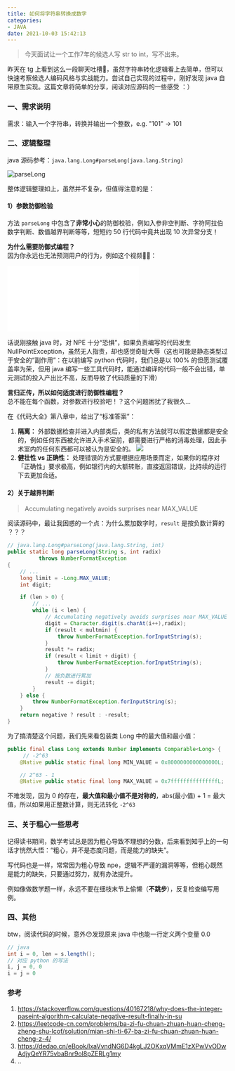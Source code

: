 ```yaml
---
title: 如何将字符串转换成数字
categories:
- JAVA
date: 2021-10-03 15:42:13
---
```



> 今天面试让一个工作7年的候选人写 str to int，写不出来。

昨天在 tg 上看到这么一段聊天吐槽🤔，虽然字符串转化逻辑看上去简单，但可以快速考察候选人编码风格与实战能力。尝试自己实现的过程中，刚好发现 java 自带原生实现。这篇文章将简单的分享，阅读对应源码的一些感受 ：）

<!--more-->

### 一、需求说明
需求：输入一个字符串，转换并输出一个整数，e.g. "101" -> 101

### 二、逻辑整理
java 源码参考：`java.lang.Long#parseLong(java.lang.String)`   

![parseLong](../images/blog/2021-09-04-jvm-note/parseLong.svg)


整体逻辑整理如上，虽然并不复杂，但值得注意的是：

#### 1）参数防御检验
方法 `parseLong` 中包含了**非常小心**的防御校验，例如入参非空判断、字符阿拉伯数字判断、数值越界判断等等，短短约 50 行代码中竟共出现 10 次异常分支！

**为什么需要防御式编程？**   
因为你永远也无法预测用户的行为，例如这个视频🤣🤣：
<iframe src="//player.bilibili.com/player.html?aid=848061318&bvid=BV1dL4y1b74D&cid=409381878&page=1" scrolling="no" border="0" frameborder="no" framespacing="0" allowfullscreen="true"> </iframe>

话说刚接触 java 时，对 NPE 十分“恐惧”，如果负责编写的代码发生 NullPointException，虽然无人指责，却也感觉奇耻大辱（这也可能是静态类型过于安全的“副作用”：在以前编写 python 代码时，我们总是以 100% 的但愿测试覆盖率为荣，但用 java 编写一些工具代码时，能通过编译的代码一般不会出错，单元测试的投入产出比不高，反而导致了代码质量的下滑）

**言归正传，所以如何适度进行防御性编程？**    
总不能在每个函数，对参数进行校验吧！？这个问题困扰了我很久...

在《代码大全》第八章中，给出了“标准答案”：

1. **隔离：** 外部数据检查并进入内部类后，类的私有方法就可以假定数据都是安全的，例如任何东西被允许进入手术室前，都需要进行严格的消毒处理，因此手术室内的任何东西都可以被认为是安全的。 ![](../images/blog/2021-09-04-jvm-note/16332362571817.jpg)
2. **健壮性 vs 正确性：** 处理错误的方式要根据应用场景而定，如果你的程序对「正确性」要求极高，例如银行内的大额转账，直接返回错误，比持续的运行下去更加合适。

#### 2）关于越界判断

> Accumulating negatively avoids surprises near MAX_VALUE

阅读源码中，最让我困惑的一个点：为什么累加数字时，`result` 是按负数计算的 ？？？
```java
// java.lang.Long#parseLong(java.lang.String, int)
public static long parseLong(String s, int radix)
          throws NumberFormatException
{
    // ...
    long limit = -Long.MAX_VALUE;
    int digit;

    if (len > 0) {
        // ...
        while (i < len) {
            // Accumulating negatively avoids surprises near MAX_VALUE
            digit = Character.digit(s.charAt(i++),radix);
            if (result < multmin) {
                throw NumberFormatException.forInputString(s);
            }
            result *= radix;
            if (result < limit + digit) {
                throw NumberFormatException.forInputString(s);
            }
            // 按负数进行累加
            result -= digit;
        }
    } else {
        throw NumberFormatException.forInputString(s);
    }
    return negative ? result : -result;
}
```

为了搞清楚这个问题，我们先来看包装类 Long 中的最大值和最小值：
```java
public final class Long extends Number implements Comparable<Long> {
     // -2^63
    @Native public static final long MIN_VALUE = 0x8000000000000000L;

    // 2^63 - 1
    @Native public static final long MAX_VALUE = 0x7fffffffffffffffL;
```

不难发现，因为 0 的存在，**最大值和最小值不是对称的**，abs(最小值) + 1 = 最大值，所以如果用正整数计算，则无法转化 `-2^63`

### 三、关于粗心一些思考

记得读书期间，数学考试总是因为粗心导致不理想的分数，后来看到知乎上的一句话才恍然大悟：“粗心，并不是态度问题，而是能力的缺失”。

写代码也是一样，常常因为粗心导致 npe，逻辑不严谨的漏洞等等，但粗心既然是能力的缺失，只要通过努力，就有办法提升。

例如像做数学题一样，永远不要在细枝末节上偷懒（**不跳步**），反复检查编写用例。

### 四、其他

btw，阅读代码的时候，意外😯发现原来 java 中也能一行定义两个变量 0.0
```java
// java
int i = 0, len = s.length();
// 对应 python 的写法
i, j = 0, 0
i = j = 0
```


### 参考
1. https://stackoverflow.com/questions/40167218/why-does-the-integer-paseint-algorithm-calculate-negative-result-finally-in-su
2. https://leetcode-cn.com/problems/ba-zi-fu-chuan-zhuan-huan-cheng-zheng-shu-lcof/solution/mian-shi-ti-67-ba-zi-fu-chuan-zhuan-huan-cheng-z-4/
3. https://dedao.cn/eBook/lxaVvndNG6D4kgLJ2OKxqVMmE1zXPwVvODwAdjyQeYR75vbaBnr9ol8pZERLg1my
4. ..

